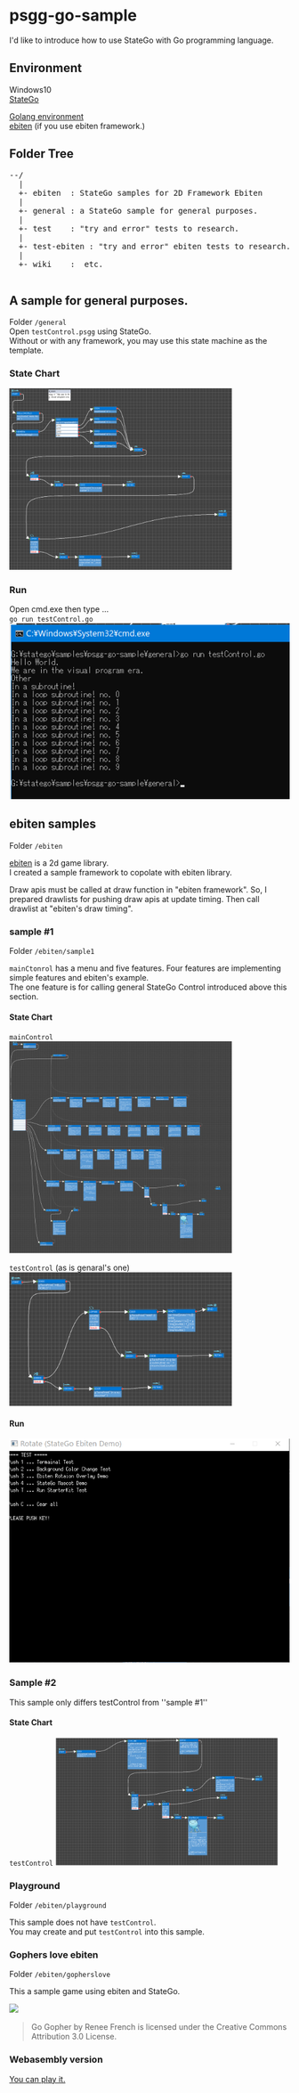 # psgg-go-sample

I'd like to introduce how to use StateGo with Go programming language.

## Environment

Windows10  
[StateGo](https://statego.programanic.com)  

[Golang environment](https://golang.org/doc/install)  
[ebiten](https://ebiten.org/) (if you use ebiten framework.)

## Folder Tree

<pre>
--/  
  |   
  +- ebiten  : StateGo samples for 2D Framework Ebiten   
  |   
  +- general : a StateGo sample for general purposes.   
  |  
  +- test    : "try and error" tests to research.  
  |  
  +- test-ebiten : "try and error" ebiten tests to research.  
  |  
  +- wiki    :  etc.  
 </pre>
 
## A sample for general purposes.
Folder ``/general``  
Open ``testControl.psgg`` using StateGo.    
Without or with any framework, you may use this state machine as the template.
### State Chart
<img src="https://raw.githubusercontent.com/NNNIC/psgg-go-sample/main/wiki/g1.png" width=400px/>

### Run  
Open cmd.exe then type ...  
``
go run testControl.go
``  
![](https://raw.githubusercontent.com/NNNIC/psgg-go-sample/main/wiki/g1run.png)

## ebiten samples
Folder ``/ebiten``  

[ebiten](https://ebiten.org/) is a 2d game library.  
I created a sample framework to copolate with ebiten library. 

Draw apis must be called at draw function in "ebiten framework". So, I prepared drawlists for pushing draw apis at update timing. Then call drawlist at "ebiten's draw timing".

### sample #1
Folder ``/ebiten/sample1``

``mainCtonrol`` has a menu and five features. 
Four features are implementing simple features and ebiten's example.  
The one feature is for calling general StateGo Control introduced above this section.

#### State Chart

``mainControl``  
<img src="https://raw.githubusercontent.com/NNNIC/psgg-go-sample/main/wiki/es1main.png" width=400px/>

``testControl`` (as is genaral's one)  
<img src="https://raw.githubusercontent.com/NNNIC/psgg-go-sample/main/wiki/es1test.png" width=400px/>

#### Run

![](https://raw.githubusercontent.com/NNNIC/psgg-go-sample/main/wiki/es1.gif)

### Sample #2

This sample only differs testControl from ''sample #1''

#### State Chart

``testControl`` 
<img src="https://raw.githubusercontent.com/NNNIC/psgg-go-sample/main/wiki/es2test.png" width=400px/>

### Playground
Folder ``/ebiten/playground``

This sample does not have ``testControl``.   
You may create and put ``testControl`` into this sample.  

### Gophers love ebiten
Folder ``/ebiten/gopherslove``

This a sample game using ebiten and StateGo.  

![](https://raw.githubusercontent.com/NNNIC/psgg-go-sample/main/wiki/rotatex3-2.gif)

>Go Gopher by Renee French is licensed under the Creative Commons Attribution 3.0 License.

### Webasembly version

[You can play it.](https://nnnic.github.io/psgg-go-sampleweb/)




